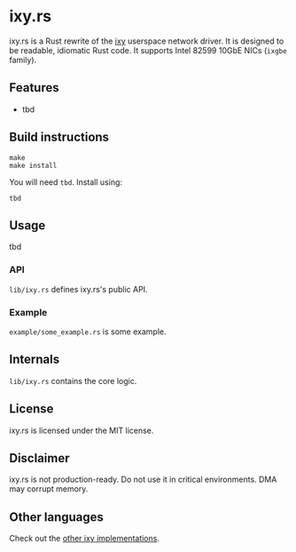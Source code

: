 # ixy.rs

ixy.rs is a Rust rewrite of the [ixy](https://github.com/emmericp/ixy) userspace network driver.
It is designed to be readable, idiomatic Rust code.
It supports Intel 82599 10GbE NICs (`ixgbe` family).

## Features

* tbd

## Build instructions

```
make
make install
```

You will need `tbd`. Install using:

```
tbd
```

## Usage

tbd

### API

`lib/ixy.rs` defines ixy.rs's public API.

### Example

`example/some_example.rs` is some example.

## Internals

`lib/ixy.rs` contains the core logic.

## License

ixy.rs is licensed under the MIT license.

## Disclaimer

ixy.rs is not production-ready.
Do not use it in critical environments.
DMA may corrupt memory.

## Other languages

Check out the [other ixy implementations](https://github.com/ixy-languages).
